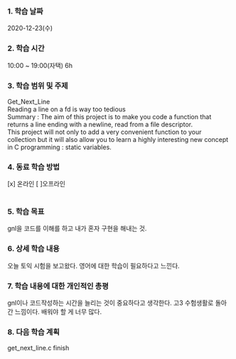 ### 1. 학습 날짜 
2020-12-23(수)
​
### 2. 학습 시간
10:00 ~ 19:00(자택) 6h
​
### 3. 학습 범위 및 주제
Get_Next_Line <br>
Reading a line on a fd is way too tedious <br>
Summary : The aim of this project is to make you code a function that returns a line ending with a newline, read from a file descriptor. <br>
This project will not only to add a very convenient function to your collection but it will also allow you to learn a highly interesting new concept in C programming : static variables.
​
### 4. 동료 학습 방법 
[x] 온라인 [ ]오프라인 <br>
​
### 5. 학습 목표
gnl을 코드를 이해를 하고 내가 혼자 구현을 해내는 것.
​
### 6. 상세 학습 내용
오늘 토익 시험을 보고왔다. 영어에 대한 학습이 필요하다고 느낀다.
​
### 7. 학습 내용에 대한 개인적인 총평
gnl이나 코드작성하는 시간을 늘리는 것이 중요하다고 생각한다. 고3 수험생활로 돌아간 느낌이다. 배워야 할 게 너무 많다.
​
### 8. 다음 학습 계획
get_next_line.c finish